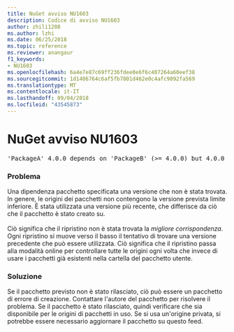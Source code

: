 ```yaml
---
title: NuGet avviso NU1603
description: Codice di avviso NU1603
author: zhili1208
ms.author: lzhi
ms.date: 06/25/2018
ms.topic: reference
ms.reviewer: anangaur
f1_keywords:
- NU1603
ms.openlocfilehash: 6a4e7e87c69ff236fdee0e6f6c407264a60eef38
ms.sourcegitcommit: 1d1406764c6af5fb7801d462e0c4afc9092fa569
ms.translationtype: MT
ms.contentlocale: it-IT
ms.lasthandoff: 09/04/2018
ms.locfileid: "43545873"
---
```

# <a name="nuget-warning-nu1603"></a>NuGet avviso NU1603

<pre>'PackageA' 4.0.0 depends on 'PackageB' (>= 4.0.0) but 4.0.0 was not found. An approximate best match of 5.0.0 was resolved.</pre>

### <a name="issue"></a>Problema

Una dipendenza pacchetto specificata una versione che non è stata trovata. In genere, le origini dei pacchetti non contengono la versione prevista limite inferiore. È stata utilizzata una versione più recente, che differisce da ciò che il pacchetto è stato creato su.<br/><br/>Ciò significa che il ripristino non è stata trovata la *migliore corrispondenza*. Ogni ripristino si muove verso il basso il tentativo di trovare una versione precedente che può essere utilizzata. Ciò significa che il ripristino passa alla modalità online per controllare tutte le origini ogni volta che invece di usare i pacchetti già esistenti nella cartella del pacchetto utente.

### <a name="solution"></a>Soluzione
Se il pacchetto previsto non è stato rilasciato, ciò può essere un pacchetto di errore di creazione. Contattare l'autore del pacchetto per risolvere il problema. Se il pacchetto è stato rilasciato, quindi verificare che sia disponibile per le origini di pacchetti in uso. Se si usa un'origine privata, si potrebbe essere necessario aggiornare il pacchetto su questo feed. 